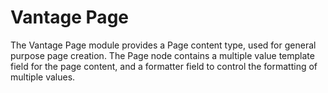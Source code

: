 Vantage Page
============

The Vantage Page module provides a Page content type, used for general purpose
page creation.  The Page node contains a multiple value template field for the
page content, and a formatter field to control the formatting of multiple
values.